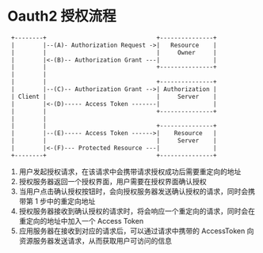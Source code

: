 # Oauth2 授权流程

```txt
 +--------+                               +---------------+
 |        |--(A)- Authorization Request ->|   Resource    |
 |        |                               |     Owner     |
 |        |<-(B)-- Authorization Grant ---|               |
 |        |                               +---------------+
 |        |
 |        |                               +---------------+
 |        |--(C)-- Authorization Grant -->| Authorization |
 | Client |                               |     Server    |
 |        |<-(D)----- Access Token -------|               |
 |        |                               +---------------+
 |        |
 |        |                               +---------------+
 |        |--(E)----- Access Token ------>|    Resource   |
 |        |                               |     Server    |
 |        |<-(F)--- Protected Resource ---|               |
 +--------+                               +---------------+
```

1. 用户发起授权请求，在该请求中会携带请求授权成功后需要重定向的地址
2. 授权服务器返回一个授权界面，用户需要在授权界面确认授权
3. 当用户点击确认授权按钮时，会向授权服务器发送确认授权的请求，同时会携带第 1 步中的重定向地址
4. 授权服务器接收到确认授权的请求时，将会响应一个重定向的请求，同时会在重定向的地址中加入一个 Access Token
5. 应用服务器在接收到对应的请求后，可以通过请求中携带的 AccessToken 向资源服务器发送请求，从而获取用户可访问的信息